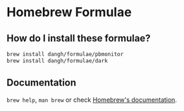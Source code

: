 # Homebrew Formulae

## How do I install these formulae?

```sh
brew install dangh/formulae/pbmonitor
brew install dangh/formulae/dark
```

## Documentation

`brew help`, `man brew` or check [Homebrew's documentation](https://docs.brew.sh).
